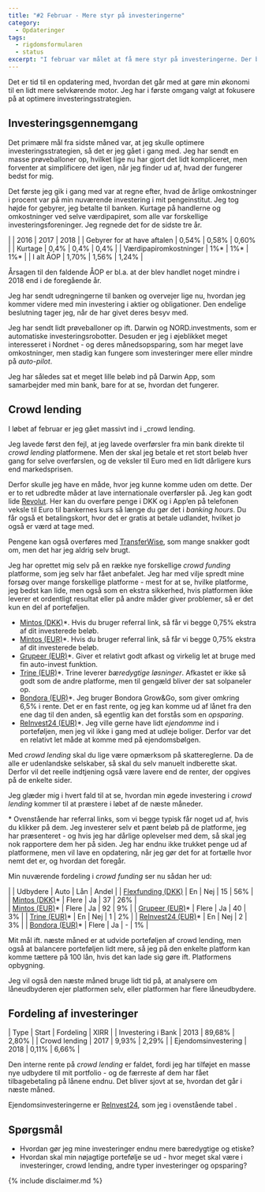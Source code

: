 ```yaml
---
title: "#2 Februar - Mere styr på investeringerne"
category:
  - Opdateringer
tags:
  - rigdomsformularen
  - status
excerpt: "I februar var målet at få mere styr på investeringerne. Der blev tilføjet en del mere crowdlending til min portefølje, fordi det ser spændende ud ift. afkastet."
---
```


Det er tid til en opdatering med, hvordan det går med at gøre min økonomi til en lidt mere selvkørende motor. Jeg har i første omgang valgt at fokusere på at optimere investeringsstrategien.

## Investeringsgennemgang

Det primære mål fra sidste måned var, at jeg skulle optimere investeringsstrategien, så det er jeg gået i gang med. Jeg har sendt en masse prøveballoner op, hvilket lige nu har gjort det lidt kompliceret, men forventer at simplificere det igen, når jeg finder ud af, hvad der fungerer bedst for mig.

Det første jeg gik i gang med var at regne efter, hvad de årlige omkostninger i procent var på min nuværende investering i mit pengeinstitut. Jeg tog højde for gebyrer, jeg betalte til banken. Kurtage på handlerne og omkostninger ved selve værdipapiret, som alle var forskellige investeringsforeninger. Jeg regnede det for de sidste tre år.

|                             | 2016  | 2017  | 2018  |
| Gebyrer for at have aftalen | 0,54% | 0,58% | 0,60% |
| Kurtage                     | 0,4%  | 0,4%  | 0,4%  |
| Værdipapiromkostninger      | 1%*   | 1%*   | 1%*   |
| I alt ÅOP                   | 1,70% | 1,56% | 1,24% |

Årsagen til den faldende ÅOP er bl.a. at der blev handlet noget mindre i 2018 end i de foregående år.

Jeg har sendt udregningerne til banken og overvejer lige nu, hvordan jeg kommer videre med min investering i aktier og obligationer. Den endelige beslutning tager jeg, når de har givet deres besyv med.

Jeg har sendt lidt prøveballoner op ift. Darwin og NORD.investments, som er automatiske investeringsrobotter. Desuden er jeg i øjeblikket meget interesseret i Nordnet - og deres månedsopsparing, som har meget lave omkostninger, men stadig kan fungere som investeringer mere eller mindre på _auto-pilot_.

Jeg har således sat et meget lille beløb ind på Darwin App, som samarbejder med min bank, bare for at se, hvordan det fungerer.

## Crowd lending

I løbet af februar er jeg gået massivt ind i _crowd lending.

Jeg lavede først den fejl, at jeg lavede overførsler fra min bank direkte til _crowd lending_ platformene. Men der skal jeg betale et ret stort beløb hver gang for selve overførslen, og de veksler til Euro med en lidt dårligere kurs end markedsprisen.

Derfor skulle jeg have en måde, hvor jeg kunne komme uden om dette. Der er to ret udbredte måder at lave internationale overførsler på. Jeg kan godt lide [Revolut](https://revolut.com/r/larssk0d8). Her kan du overføre penge i DKK og i App’en på telefonen veksle til Euro til bankernes kurs så længe du gør det i _banking hours_. Du får også et betalingskort, hvor det er gratis at betale udlandet, hvilket jo også er værd at tage med.

Pengene kan også overføres med [TransferWise](https://transferwise.com/u/larso64), som mange snakker godt om, men det har jeg aldrig selv brugt.

Jeg har oprettet mig selv på en række nye forskellige _crowd funding_ platforme, som jeg selv har fået anbefalet. Jeg har med vilje spredt mine forsøg over mange forskellige platforme - mest for at se, hvilke platforme, jeg bedst kan lide, men også som en ekstra sikkerhed, hvis platformen ikke leverer et ordentligt resultat eller på andre måder giver problemer, så er det kun en del af porteføljen.

- [Mintos (DKK)](http://www.mintos.com/en/ref/C53XZG)*. Hvis du bruger referral link, så får vi begge 0,75% ekstra af dit investerede beløb. 
- [Mintos (EUR)](http://www.mintos.com/en/ref/C53XZG)*. Hvis du bruger referral link, så får vi begge 0,75% ekstra af dit investerede beløb. 
- [Grupeer (EUR)](https://www.grupeer.com?invited_by=grp_1006516)*. Giver et relativt godt afkast og virkelig let at bruge med fin auto-invest funktion.
- [Trine (EUR)](https://www.jointrine.com/just-invested/47992)*. Trine leverer _bæredygtige løsninger_. Afkastet er ikke så godt som de andre platforme, men til gengæld bliver der sat solpaneler op.
- [Bondora (EUR)](https://bondora.com/ref/larso5)*. Jeg bruger Bondora Grow&Go, som giver omkring 6,5% i rente. Det er en fast rente, og jeg kan komme ud af lånet fra den ene dag til den anden, så egentlig kan det forstås som en _opsparing_.
- [ReInvest24 (EUR)](http://www.reinvest24.com/en/r/qu8wff1z)*. Jeg ville gerne have lidt _ejendomme_ ind i porteføljen, men jeg vil ikke i gang med at udleje boliger. Derfor var det en relativt let måde at komme med på ejendomsbølgen.

Med _crowd lending_ skal du lige være opmærksom på skattereglerne. Da de alle er udenlandske selskaber, så skal du selv manuelt indberette skat. Derfor vil det reelle indtjening også være lavere end de renter, der opgives på de enkelte sider.

Jeg glæder mig i hvert fald til at se, hvordan min øgede investering i _crowd lending_ kommer til at præstere i løbet af de næste måneder.

\* Ovenstående har referral links, som vi begge typisk får noget ud af, hvis du klikker på dem. Jeg investerer selv et pænt beløb på de platforme, jeg har præsenteret - og hvis jeg har dårlige oplevelser med dem, så skal jeg nok rapportere dem her på siden. Jeg har endnu ikke trukket penge ud af platformene, men vil lave en opdatering, når jeg gør det for at fortælle hvor nemt det er, og hvordan det foregår.

Min nuværende fordeling i _crowd funding_ ser nu sådan her ud:

|                                                                  | Udbydere | Auto | Lån | Andel |
| [Flexfunding (DKK)](http://flexfunding.dk)                       | En       | Nej  | 15  | 56%   |    
| [Mintos (DKK)](http://www.mintos.com/en/ref/C53XZG)*             | Flere    | Ja   | 37  | 26%   |    
| [Mintos (EUR)](http://www.mintos.com/en/ref/C53XZG)*             | Flere    | Ja   | 92  | 9%    |
| [Grupeer (EUR)](https://www.grupeer.com?invited_by=grp_1006516)* | Flere    | Ja   | 40  | 3%    |
| [Trine (EUR)](https://www.jointrine.com/just-invested/47992)*    | En       | Nej  | 1   | 2%    |
| [ReInvest24 (EUR)](http://www.reinvest24.com/en/r/qu8wff1z)*     | En       | Nej  | 2   | 3%    |
| [Bondora (EUR)](https://bondora.com/ref/larso5)*                 | Flere    | Ja   | -   | 1%    |

Mit mål ift. næste måned er at udvide porteføljen af crowd lending, men også at balancere porteføljen lidt mere, så jeg på den enkelte platform kan komme tættere på 100 lån, hvis det kan lade sig gøre ift. Platformens opbygning.

Jeg vil også den næste måned bruge lidt tid på, at analysere om låneudbyderen ejer platformen selv, eller platformen har flere låneudbydere. 

## Fordeling af investeringer

| Type                | Start | Fordeling | XIRR  |
| Investering i Bank  | 2013  | 89,68%    | 2,80% |
| Crowd lending       | 2017  | 9,93%     | 2,29% |
| Ejendomsinvestering | 2018  | 0,11%     | 6,66% |

Den interne rente på _crowd lending_ er faldet, fordi jeg har tilføjet en masse nye udbydere til mit portfolio - og de færreste af dem har fået tilbagebetaling på lånene endnu. Det bliver sjovt at se, hvordan det går i næste måned.

Ejendomsinvesteringerne er [ReInvest24](http://www.reinvest24.com/en/r/qu8wff1z), som jeg i ovenstående tabel .

## Spørgsmål

- Hvordan gør jeg mine investeringer endnu mere bæredygtige og etiske?
- Hvordan skal min nøjagtige portefølje se ud - hvor meget skal være i investeringer, crowd lending, andre typer investeringer og opsparing?

{% include disclaimer.md %}
